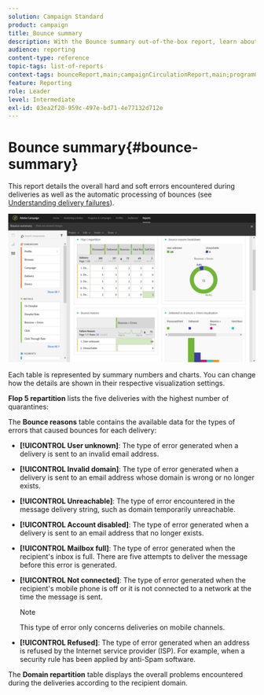 ```yaml
---
solution: Campaign Standard
product: campaign
title: Bounce summary
description: With the Bounce summary out-of-the-box report, learn about the status of your sent campaigns and errors they may have encountered.
audience: reporting
content-type: reference
topic-tags: list-of-reports
context-tags: bounceReport,main;campaignCirculationReport,main;programCirculationReport,main
feature: Reporting
role: Leader
level: Intermediate
exl-id: 03ea2f20-959c-497e-bd71-4e77132d712e
---
```

# Bounce summary{#bounce-summary}

This report details the overall hard and soft errors encountered during deliveries as well as the automatic processing of bounces (see [Understanding delivery failures](../../sending/using/understanding-delivery-failures.md)). 

![](assets/campaign_reports_bounces.png)

Each table is represented by summary numbers and charts. You can change how the details are shown in their respective visualization settings.

**Flop 5 repartition** lists the five deliveries with the highest number of quarantines:

The **Bounce reasons** table contains the available data for the types of errors that caused bounces for each delivery:

* **[!UICONTROL User unknown]**: The type of error generated when a delivery is sent to an invalid email address.
* **[!UICONTROL Invalid domain]**: The type of error generated when a delivery is sent to an email address whose domain is wrong or no longer exists.
* **[!UICONTROL Unreachable]**: The type of error encountered in the message delivery string, such as domain temporarily unreachable.
* **[!UICONTROL Account disabled]**: The type of error generated when a delivery is sent to an email address that no longer exists.
* **[!UICONTROL Mailbox full]**: The type of error generated when the recipient's inbox is full. There are five attempts to deliver the message before this error is generated.
* **[!UICONTROL Not connected]**: The type of error generated when the recipient's mobile phone is off or it is not connected to a network at the time the message is sent.

  >[!NOTE]
  >
  >This type of error only concerns deliveries on mobile channels.

* **[!UICONTROL Refused]**: The type of error generated when an address is refused by the Internet service provider (ISP). For example, when a security rule has been applied by anti-Spam software.

The **Domain repartition** table displays the overall problems encountered during the deliveries according to the recipient domain.
